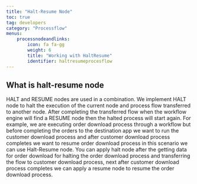 ```yaml
---
title: "Halt-Resume Node"
toc: true
tag: developers
category: "Processflow"
menus:
    processnodeandlinks:
        icon: fa fa-gg
        weight: 6
        title: "Working with HaltResume" 
        identifier: haltresumeprocesflow
---
```


## What is halt-resume node
HALT and RESUME nodes are used in a combination. 
We implement HALT node to halt the execution of the current node and process flow transferred to another node. 
After completing the transferred flow when the workflow engine will find a RESUME node then the halted process will start again. 
For example, we are executing order download process through a workflow but before completing the orders to the destination app we want to run the customer download process and after customer download process completes we want to resume order download process in this scenario we can use Halt-Resume node. 
You can apply halt node after the getting data for order download for halting the order download process and transferring the flow to customer download process, next after customer download process completes we can apply a resume node to resume the order download process.
